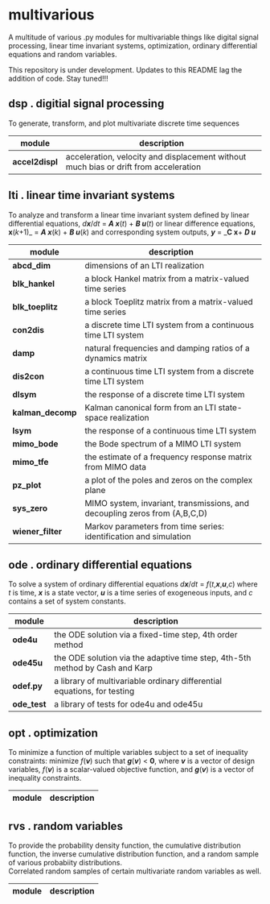 # multivarious

A multitude of various .py modules for multivariable things like digital signal processing, linear time invariant systems, optimization, ordinary differential equations and random variables. 

This repository is under development.  Updates to this README lag the addition of code.  Stay tuned!!! 



## dsp . digitial signal processing

To generate, transform, and plot multivariate discrete time sequences 

| module       | description |
| ------------ | ------------ |
| **accel2displ** | acceleration, velocity and displacement without much bias or drift from acceleration |

## lti . linear time invariant systems

To analyze and transform a linear time invariant system defined by 
linear differential equations, _d**x**_/_dt_ = _**A x**_(_t_) + _**B u**_(_t_)
or linear difference equations,  **x**(_k_+1)_ = _**A x**_(_k_) + _**B u**_(_k_)
and corresponding system outputs, _**y**_ = _**C x**+ _**D u**_

| module       | description |
| ------------ | ----------- |
| **abcd_dim** | dimensions of an LTI realization |
| **blk_hankel** | a block Hankel matrix from a matrix-valued time series |
| **blk_toeplitz** | a block Toeplitz matrix from a matrix-valued time series |
| **con2dis** | a discrete time LTI system from a continuous time LTI system  |
| **damp** | natural frequencies and damping ratios of a dynamics matrix  |
| **dis2con** | a continuous time LTI system from a discrete time LTI system  |
| **dlsym** | the response of a discrete time LTI system |
| **kalman_decomp** | Kalman canonical form from an LTI state-space realization  |
| **lsym** | the response of a continuous time LTI system |
| **mimo_bode** | the Bode spectrum of a MIMO LTI system |
| **mimo_tfe** | the estimate of a frequency response matrix from MIMO data |
| **pz_plot** | a plot of the poles and zeros on the complex plane  |
| **sys_zero** | MIMO system, invariant, transmissions, and decoupling zeros from (A,B,C,D) |
| **wiener_filter** | Markov parameters from time series: identification and simulation  |

## ode . ordinary differential equations

To solve a system of ordinary differential equations _d**x**_/_dt_ = _f_(_t_,_**x**_,_**u**_,_c_) where 
_t_ is time, _**x**_ is a state vector, _**u**_ is a time series of exogeneous inputs, and _c_ contains a set of system constants. 

| module       | description |
| ------------ | ----------- |
| **ode4u** | the ODE solution via a fixed-time step, 4th order method  |
| **ode45u** | the ODE solution via the adaptive time step, 4th-5th method by Cash and Karp  |
| **odef.py** | a library of multivariable ordinary differential equations, for testing |
| **ode_test** | a library of tests for ode4u and ode45u  |

## opt . optimization 

To minimize a function of multiple variables subject to a set of inequality constraints:
minimize _f_(_**v**_) such that _**g**_(_**v**_) < **0**,
where _**v**_ is a vector of design variables,
_f_(_**v**_) is a scalar-valued objective function, and
_**g**_(_**v**_) is a vector of inequality constraints. 

| module       | description |
| ------------ | ----------- |

## rvs . random variables

To provide the probability density function, the cumulative distribution function, the inverse cumulative distribution function, and a random sample of various probabiity distributions.  
Correlated random samples of certain multivariate random variables as well.  

| module       | description |
| ------------ | ----------- |

